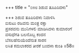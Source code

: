 +++
title = "೦೫೮ ಶಿಶುವ ತೂಪಿರಿದಳು"

+++
ಶಿಶುವ ತೂಪಿರಿದಳು ನಿವಾಳಿಸಿ  
ಬಿಸುಟು ರಜವನು ಮಂತ್ರ ರಕ್ಷಾ  
ಪ್ರಸರವನು ಮುನಿಗಳಲಿ ಮಾಡಿಸಿದಳು ಕುಮಾರಂಗೆ   
ವಸುಧೆಗತಿ ಬಲನೊಬ್ಬ ಕಂದನ  
ಬೆಸಲಹೆನುಯೆಂದೆನುತ ಸಾರಸ  
ಲಸಿತ ಕಮಲಾಕರದ ತೀರಕೆ ಬಂದಳಾ ಕುಂತಿ     ॥58॥